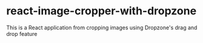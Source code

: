 # react-image-cropper-with-dropzone
This is a React application from cropping images using Dropzone's drag and drop feature
